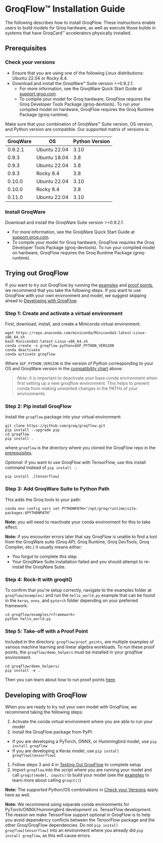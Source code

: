 # GroqFlow™ Installation Guide

The following describes how to install GroqFlow. These instructions enable users to build models for Groq hardware, as well as execute those builds in systems that have GroqCard™ accelerators physically installed.

## Prerequisites

### Check your versions

- Ensure that you are using one of the following Linux distributions: Ubuntu 22.04 or Rocky 8.4.
- Download and install the GroqWare™ Suite version >=0.9.2.1.
  - For more information, see the GroqWare Quick Start Guide at [support.groq.com](https://support.groq.com).
  - To compile your model for Groq hardware, GroqFlow requires the Groq Developer Tools Package (groq-devtools). To run your compiled model on hardware, GroqFlow requires the Groq Runtime Package (groq-runtime).

Make sure that your combination of GroqWare™ Suite version, OS version, and Python version are compatible. Our supported matrix of versions is:

| GroqWare  | OS           | Python Version |
|-----------|--------------|----------------|
| 0.9.2.1   | Ubuntu 22.04 | 3.10           |
| 0.9.3     | Ubuntu 18.04 | 3.8            |
| 0.9.3     | Ubuntu 22.04 | 3.8            |
| 0.9.3     | Rocky 8.4    | 3.8            |
| 0.10.0    | Ubuntu 22.04 | 3.10           |
| 0.10.0    | Rocky 8.4    | 3.8            |
| 0.11.0    | Ubuntu 22.04 | 3.10           |

### Install GroqWare

Download and install the GroqWare Suite version >=0.9.2.1.
- For more information, see the GroqWare Quick Start Guide at [support.groq.com](https://support.groq.com).
- To compile your model for Groq hardware, GroqFlow requires the Groq Developer Tools Package (groq-devtools). To run your compiled model on hardware, GroqFlow requires the Groq Runtime Package (groq-runtime).

## Trying out GroqFlow

If you want to try out GroqFlow by running the [examples](https://github.com/groq/groqflow/tree/main/examples) and [proof points](https://github.com/groq/groqflow/tree/main/proof_points), we recommend that you take the following steps. If you want to use GroqFlow with your own environment and model, we suggest skipping ahead to [Developing with GroqFlow](#developing-with-groqflow).

### Step 1: Create and activate a virtual environment

First, download, install, and create a Miniconda virtual environment.

```
wget https://repo.anaconda.com/miniconda/Miniconda3-latest-Linux-x86_64.sh
bash Miniconda3-latest-Linux-x86_64.sh
conda create -n groqflow python=$GF_PYTHON_VERSION
conda deactivate
conda activate groqflow
```

Where `$GF_PYTHON_VERSION` is the version of Python corresponding to your OS and GroqWare version in the [compatibility chart](#check-your-versions) above.

> _Note_: it is important to deactivate your base conda environment when first setting up a new groqflow environment. This helps to prevent conda from making unwanted changes in the PATHs of your environments.

### Step 2: Pip install GroqFlow

Install the `groqflow` package into your virtual environment:

```
git clone https://github.com/groq/groqflow.git
pip install --upgrade pip
cd groqflow
pip install .
```

where `groqflow` is the directory where you cloned the GroqFlow repo in the [prerequisites](#prerequisites).

_Optional_: if you want to use GroqFlow with TensorFlow, use this install command instead of `pip install .`:

```
pip install .[tensorflow]
```

### Step 3: Add GroqWare Suite to Python Path

This adds the Groq tools to your path:

```
conda env config vars set PYTHONPATH="/opt/groq/runtime/site-packages:$PYTHONPATH"
```

**Note:** you will need to reactivate your conda environment for this to take effect.

**Note:** if you encounter errors later that say GroqFlow is unable to find a tool from the GroqWare suite (Groq API, Groq Runtime, Groq DevTools, Groq Compiler, etc.) it usually means either:
- You forgot to complete this step.
- Your GroqWare Suite installation failed and you should attempt to re-install the GroqWare Suite.

### Step 4: Rock-It with groqit()

To confirm that you're setup correctly, navigate to the examples folder at `groqflow/examples/` and run the `hello_world.py` example that can be found in the `keras`, `onnx`, and `pytorch` folder depending on your preferred framework:

```
cd groqflow/examples/<framework>
python hello_world.py
```

### Step 5: Take-off with a Proof Point

Included in the directory: `groqflow/proof_points`, are multiple examples of various machine learning and linear algebra workloads. To run these proof points, the `groqflow/demo_helpers` must be installed in your groqflow environment.

```
cd groqflow/demo_helpers/
pip install -e .
```

Then you can learn about how to run proof points [here](https://github.com/groq/groqflow/tree/main/proof_points).

## Developing with GroqFlow

When you are ready to try out your own model with GroqFlow, we recommend taking the following steps:

1. Activate the conda virtual environment where you are able to run your model
1. Install the GroqFlow package from PyPI:
  - If you are developing a PyTorch, ONNX, or Hummingbird model, use `pip install groqflow`
  - If you are developing a Keras model, use `pip install groqflow[tensorflow]`
1. Follow steps 3 and 4 in [Testing Out GroqFlow](#testing-out-groqflow) to complete setup
1. Import `groqflow` into the script where you are running your model and call `groqit(model, inputs)` to build your model (see the [examples](https://github.com/groq/groqflow/tree/main/examples) to learn more about calling `groqit()`)

**Note:** The supported Python/OS combinations in [Check your Versions](#check-your-versions) apply here as well.

**Note:** We recommend using separate conda environments for PyTorch/ONNX/Hummingbird development vs. TensorFlow development. The reason we make TensorFlow support optional in GroqFlow is to help you avoid dependency conflicts between the TensorFlow package and the other Groq/GroqFlow dependencies. Do not `pip install groqflow[tensorflow]` into an environment where you already did `pip install groqflow`, as this will cause errors.
